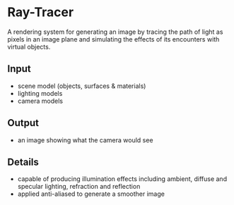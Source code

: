 # Ray-Tracer
A rendering system for generating an image by tracing the path of light as pixels in an image plane and simulating the effects of its encounters with virtual objects.
## Input
* scene model (objects, surfaces & materials)
* lighting models
* camera models
## Output
* an image showing what the camera would see
## Details
* capable of producing illumination effects including ambient, diffuse and specular lighting, refraction and reflection
* applied anti-aliased to generate a smoother image

